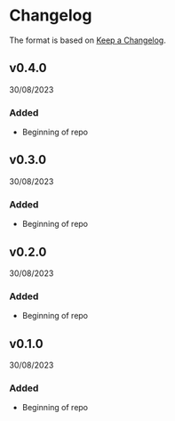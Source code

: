 # Changelog
The format is based on [Keep a Changelog](https://keepachangelog.com/en/1.0.0/).

## v0.4.0
30/08/2023

### Added
* Beginning of repo

## v0.3.0
30/08/2023

### Added
* Beginning of repo

## v0.2.0
30/08/2023

### Added
* Beginning of repo


## v0.1.0
30/08/2023

### Added
* Beginning of repo
